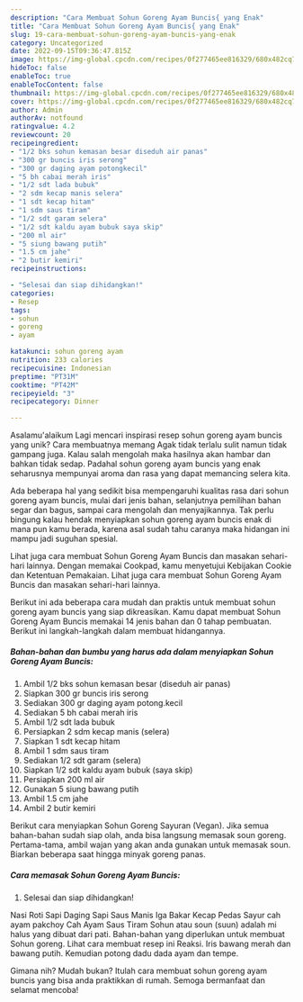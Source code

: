 ```yaml
---
description: "Cara Membuat Sohun Goreng Ayam Buncis{ yang Enak"
title: "Cara Membuat Sohun Goreng Ayam Buncis{ yang Enak"
slug: 19-cara-membuat-sohun-goreng-ayam-buncis-yang-enak
category: Uncategorized
date: 2022-09-15T09:36:47.815Z
image: https://img-global.cpcdn.com/recipes/0f277465ee816329/680x482cq70/sohun-goreng-ayam-buncis-foto-resep-utama.jpg
hideToc: false
enableToc: true
enableTocContent: false
thumbnail: https://img-global.cpcdn.com/recipes/0f277465ee816329/680x482cq70/sohun-goreng-ayam-buncis-foto-resep-utama.jpg
cover: https://img-global.cpcdn.com/recipes/0f277465ee816329/680x482cq70/sohun-goreng-ayam-buncis-foto-resep-utama.jpg
author: Admin
authorAv: notfound
ratingvalue: 4.2
reviewcount: 20
recipeingredient:
- "1/2 bks sohun kemasan besar diseduh air panas"
- "300 gr buncis iris serong"
- "300 gr daging ayam potongkecil"
- "5 bh cabai merah iris"
- "1/2 sdt lada bubuk"
- "2 sdm kecap manis selera"
- "1 sdt kecap hitam"
- "1 sdm saus tiram"
- "1/2 sdt garam selera"
- "1/2 sdt kaldu ayam bubuk saya skip"
- "200 ml air"
- "5 siung bawang putih"
- "1.5 cm jahe"
- "2 butir kemiri"
recipeinstructions:

- "Selesai dan siap dihidangkan!"
categories:
- Resep
tags:
- sohun
- goreng
- ayam

katakunci: sohun goreng ayam 
nutrition: 233 calories
recipecuisine: Indonesian
preptime: "PT31M"
cooktime: "PT42M"
recipeyield: "3"
recipecategory: Dinner

---
```



Asalamu'alaikum Lagi mencari inspirasi resep sohun goreng ayam buncis yang unik? Cara membuatnya memang Agak tidak terlalu sulit namun tidak gampang juga. Kalau salah mengolah maka hasilnya akan hambar dan bahkan tidak sedap. Padahal sohun goreng ayam buncis yang enak seharusnya mempunyai aroma dan rasa yang dapat memancing selera kita.


Ada beberapa hal yang sedikit bisa mempengaruhi kualitas rasa dari sohun goreng ayam buncis, mulai dari jenis bahan, selanjutnya pemilihan bahan segar dan bagus, sampai cara mengolah dan menyajikannya. Tak perlu bingung kalau hendak menyiapkan sohun goreng ayam buncis enak di mana pun kamu berada, karena asal sudah tahu caranya maka hidangan ini mampu jadi suguhan spesial.

Lihat juga cara membuat Sohun Goreng Ayam Buncis dan masakan sehari-hari lainnya. Dengan memakai Cookpad, kamu menyetujui Kebijakan Cookie dan Ketentuan Pemakaian. Lihat juga cara membuat Sohun Goreng Ayam Buncis dan masakan sehari-hari lainnya.


Berikut ini ada beberapa cara mudah dan praktis untuk membuat sohun goreng ayam buncis yang siap dikreasikan. Kamu dapat membuat Sohun Goreng Ayam Buncis memakai 14 jenis bahan dan 0 tahap pembuatan. Berikut ini langkah-langkah dalam membuat hidangannya.

<!--inarticleads1-->

##### Bahan-bahan dan bumbu yang harus ada dalam menyiapkan Sohun Goreng Ayam Buncis:

1. Ambil 1/2 bks sohun kemasan besar (diseduh air panas)
1. Siapkan 300 gr buncis iris serong
1. Sediakan 300 gr daging ayam potong.kecil
1. Sediakan 5 bh cabai merah iris
1. Ambil 1/2 sdt lada bubuk
1. Persiapkan 2 sdm kecap manis (selera)
1. Siapkan 1 sdt kecap hitam
1. Ambil 1 sdm saus tiram
1. Sediakan 1/2 sdt garam (selera)
1. Siapkan 1/2 sdt kaldu ayam bubuk (saya skip)
1. Persiapkan 200 ml air
1. Gunakan 5 siung bawang putih
1. Ambil 1.5 cm jahe
1. Ambil 2 butir kemiri


Berikut cara menyiapkan Sohun Goreng Sayuran (Vegan). Jika semua bahan-bahan sudah siap olah, anda bisa langsung memasak soun goreng. Pertama-tama, ambil wajan yang akan anda gunakan untuk memasak soun. Biarkan beberapa saat hingga minyak goreng panas. 

<!--inarticleads2-->

##### Cara memasak Sohun Goreng Ayam Buncis:


1. Selesai dan siap dihidangkan!

Nasi Roti Sapi Daging Sapi Saus Manis Iga Bakar Kecap Pedas Sayur cah ayam pakchoy Cah Ayam Saus Tiram Sohun atau soun (suun) adalah mi halus yang dibuat dari pati. Bahan-bahan yang diperlukan untuk membuat Sohun goreng. Lihat cara membuat resep ini Reaksi. Iris bawang merah dan bawang putih. Kemudian potong dadu dada ayam dan tempe. 

Gimana nih? Mudah bukan? Itulah cara membuat sohun goreng ayam buncis yang bisa anda praktikkan di rumah. Semoga bermanfaat dan selamat mencoba!
